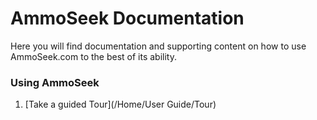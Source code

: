 <!-- TITLE: Home -->
<!-- SUBTITLE: Welcome the AmmoSeek.com documentation -->

# AmmoSeek Documentation
Here you will find documentation and supporting content on how to use AmmoSeek.com to the best of its ability.

### Using AmmoSeek

1. [Take a guided Tour](/Home/User Guide/Tour)